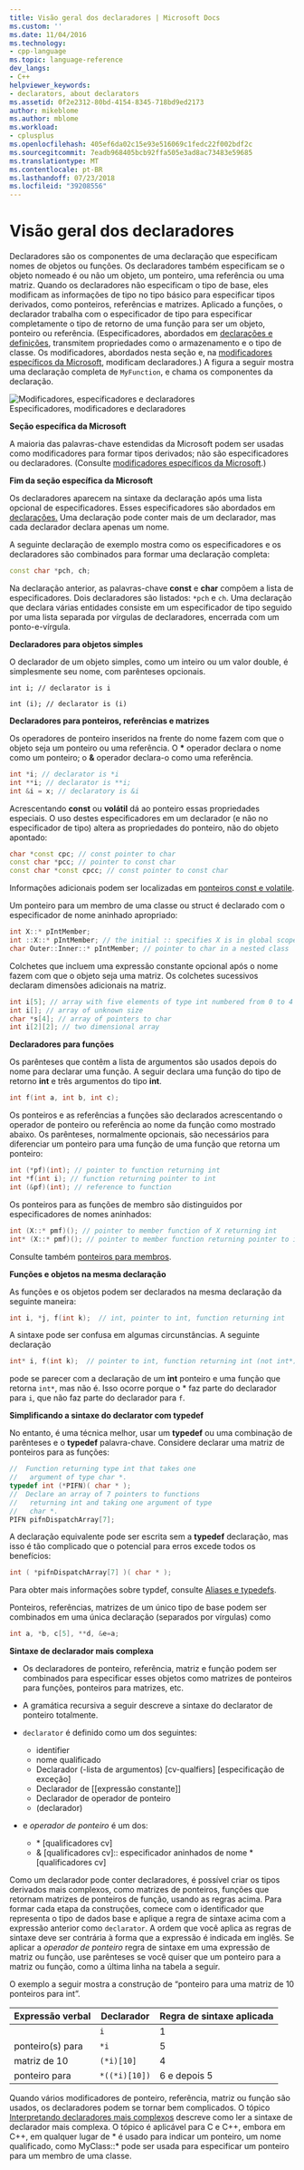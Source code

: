 ```yaml
---
title: Visão geral dos declaradores | Microsoft Docs
ms.custom: ''
ms.date: 11/04/2016
ms.technology:
- cpp-language
ms.topic: language-reference
dev_langs:
- C++
helpviewer_keywords:
- declarators, about declarators
ms.assetid: 0f2e2312-80bd-4154-8345-718bd9ed2173
author: mikeblome
ms.author: mblome
ms.workload:
- cplusplus
ms.openlocfilehash: 405ef6da02c15e93e516069c1fedc22f002bdf2c
ms.sourcegitcommit: 7eadb968405bcb92ffa505e3ad8ac73483e59685
ms.translationtype: MT
ms.contentlocale: pt-BR
ms.lasthandoff: 07/23/2018
ms.locfileid: "39208556"
---
```

# <a name="overview-of-declarators"></a>Visão geral dos declaradores
Declaradores são os componentes de uma declaração que especificam nomes de objetos ou funções. Os declaradores também especificam se o objeto nomeado é ou não um objeto, um ponteiro, uma referência ou uma matriz.  Quando os declaradores não especificam o tipo de base, eles modificam as informações de tipo no tipo básico para especificar tipos derivados, como ponteiros, referências e matrizes.  Aplicado a funções, o declarador trabalha com o especificador de tipo para especificar completamente o tipo de retorno de uma função para ser um objeto, ponteiro ou referência. (Especificadores, abordados em [declarações e definições](declarations-and-definitions-cpp.md), transmitem propriedades como o armazenamento e o tipo de classe. Os modificadores, abordados nesta seção e, na [modificadores específicos da Microsoft](../cpp/microsoft-specific-modifiers.md), modificam declaradores.) A figura a seguir mostra uma declaração completa de `MyFunction`, e chama os componentes da declaração.  
  
 ![Modificadores, especificadores e declaradores](../cpp/media/vc38qy1.gif "vc38QY1")  
Especificadores, modificadores e declaradores  
  
 **Seção específica da Microsoft**  
  
 A maioria das palavras-chave estendidas da Microsoft podem ser usadas como modificadores para formar tipos derivados; não são especificadores ou declaradores. (Consulte [modificadores específicos da Microsoft](../cpp/microsoft-specific-modifiers.md).)  
  
 **Fim da seção específica da Microsoft**  
  
 Os declaradores aparecem na sintaxe da declaração após uma lista opcional de especificadores. Esses especificadores são abordados em [declarações.](declarations-and-definitions-cpp.md) Uma declaração pode conter mais de um declarador, mas cada declarador declara apenas um nome.  
  
 A seguinte declaração de exemplo mostra como os especificadores e os declaradores são combinados para formar uma declaração completa:  
  
```cpp 
const char *pch, ch;  
```  
  
 Na declaração anterior, as palavras-chave **const** e **char** compõem a lista de especificadores. Dois declaradores são listados: `*pch` e `ch`.  Uma declaração que declara várias entidades consiste em um especificador de tipo seguido por uma lista separada por vírgulas de declaradores, encerrada com um ponto-e-vírgula.  
  
 **Declaradores para objetos simples**  
  
 O declarador de um objeto simples, como um inteiro ou um valor double, é simplesmente seu nome, com parênteses opcionais.  
  
 `int i; // declarator is i`  
  
 `int (i); // declarator is (i)`  
  
 **Declaradores para ponteiros, referências e matrizes**  
  
 Os operadores de ponteiro inseridos na frente do nome fazem com que o objeto seja um ponteiro ou uma referência.  O **\*** operador declara o nome como um ponteiro; o **&** operador declara-o como uma referência.  
  
```cpp 
int *i; // declarator is *i  
int **i; // declarator is **i;  
int &i = x; // declaratory is &i  
```  
  
 Acrescentando **const** ou **volátil** dá ao ponteiro essas propriedades especiais.  O uso destes especificadores em um declarador (e não no especificador de tipo) altera as propriedades do ponteiro, não do objeto apontado:  
  
```cpp 
char *const cpc; // const pointer to char   
const char *pcc; // pointer to const char   
const char *const cpcc; // const pointer to const char  
```  
  
 Informações adicionais podem ser localizadas em [ponteiros const e volatile](../cpp/const-and-volatile-pointers.md).  
  
 Um ponteiro para um membro de uma classe ou struct é declarado com o especificador de nome aninhado apropriado:  
  
```cpp 
int X::* pIntMember;   
int ::X::* pIntMember; // the initial :: specifies X is in global scope  
char Outer::Inner::* pIntMember; // pointer to char in a nested class  
```  
  
 Colchetes que incluem uma expressão constante opcional após o nome fazem com que o objeto seja uma matriz.  Os colchetes sucessivos declaram dimensões adicionais na matriz.  
  
```cpp 
int i[5]; // array with five elements of type int numbered from 0 to 4  
int i[]; // array of unknown size  
char *s[4]; // array of pointers to char  
int i[2][2]; // two dimensional array  
```  
  
 **Declaradores para funções**  
  
 Os parênteses que contêm a lista de argumentos são usados depois do nome para declarar uma função.  A seguir declara uma função do tipo de retorno **int** e três argumentos do tipo **int**.  
  
```cpp 
int f(int a, int b, int c);  
```  
  
 Os ponteiros e as referências a funções são declarados acrescentando o operador de ponteiro ou referência ao nome da função como mostrado abaixo.  Os parênteses, normalmente opcionais, são necessários para diferenciar um ponteiro para uma função de uma função que retorna um ponteiro:  
  
```cpp 
int (*pf)(int); // pointer to function returning int  
int *f(int i); // function returning pointer to int  
int (&pf)(int); // reference to function   
```  
  
 Os ponteiros para as funções de membro são distinguidos por especificadores de nomes aninhados:  
  
```cpp 
int (X::* pmf)(); // pointer to member function of X returning int  
int* (X::* pmf)(); // pointer to member function returning pointer to int  
```  
  
 Consulte também [ponteiros para membros](../cpp/pointers-to-members.md).  
  
 **Funções e objetos na mesma declaração**  
  
 As funções e os objetos podem ser declarados na mesma declaração da seguinte maneira:  
  
```cpp 
int i, *j, f(int k);  // int, pointer to int, function returning int  
```  
  
 A sintaxe pode ser confusa em algumas circunstâncias.  A seguinte declaração  
  
```cpp 
int* i, f(int k);  // pointer to int, function returning int (not int*)  
```  
  
 pode se parecer com a declaração de um **int** ponteiro e uma função que retorna `int*`, mas não é.  Isso ocorre porque o \* faz parte do declarador para `i`, que não faz parte do declarador para `f`.  
  
 **Simplificando a sintaxe do declarator com typedef**  
  
 No entanto, é uma técnica melhor, usar um **typedef** ou uma combinação de parênteses e o **typedef** palavra-chave. Considere declarar uma matriz de ponteiros para as funções:  
  
```cpp 
//  Function returning type int that takes one   
//   argument of type char *.  
typedef int (*PIFN)( char * );  
//  Declare an array of 7 pointers to functions   
//   returning int and taking one argument of type   
//   char *.  
PIFN pifnDispatchArray[7];  
```  
  
 A declaração equivalente pode ser escrita sem a **typedef** declaração, mas isso é tão complicado que o potencial para erros excede todos os benefícios:  
  
```cpp 
int ( *pifnDispatchArray[7] )( char * );  
```  
  
 Para obter mais informações sobre typdef, consulte [Aliases e typedefs](aliases-and-typedefs-cpp.md).  
  
 Ponteiros, referências, matrizes de um único tipo de base podem ser combinados em uma única declaração (separados por vírgulas) como  
  
```cpp 
int a, *b, c[5], **d, &e=a;  
```  
  
 **Sintaxe de declarador mais complexa**  
  
- Os declaradores de ponteiro, referência, matriz e função podem ser combinados para especificar esses objetos como matrizes de ponteiros para funções, ponteiros para matrizes, etc.  
  
- A gramática recursiva a seguir descreve a sintaxe do declarator de ponteiro totalmente.  
  
- `declarator` é definido como um dos seguintes:  

  - identifier   
  - nome qualificado   
  - Declarador (-lista de argumentos) [cv-qualfiers] [especificação de exceção]  
  - Declarador de [[expressão constante]]
  - Declarador de operador de ponteiro   
  - (declarador)  

  
- e *operador de ponteiro* é um dos:  
  
  - \* [qualificadores cv]  
  - & [qualificadores cv]:: especificador aninhados de nome \* [qualificadores cv]  

  
 Como um declarador pode conter declaradores, é possível criar os tipos derivados mais complexos, como matrizes de ponteiros, funções que retornam matrizes de ponteiros de função, usando as regras acima.  Para formar cada etapa da construções, comece com o identificador que representa o tipo de dados base e aplique a regra de sintaxe acima com a expressão anterior como `declarator`.  A ordem que você aplica as regras de sintaxe deve ser contrária à forma que a expressão é indicada em inglês.  Se aplicar a *operador de ponteiro* regra de sintaxe em uma expressão de matriz ou função, use parênteses se você quiser que um ponteiro para a matriz ou função, como a última linha na tabela a seguir.  
  
 O exemplo a seguir mostra a construção de “ponteiro para uma matriz de 10 ponteiros para int”.  
  
|Expressão verbal|Declarador|Regra de sintaxe aplicada|  
|-----------------------|----------------|-------------------------|  
||`i`|1|  
|ponteiro(s) para|`*i`|5|  
|matriz de 10|`(*i)[10]`|4|  
|ponteiro para|`*((*i)[10])`|6 e depois 5|  
  
 Quando vários modificadores de ponteiro, referência, matriz ou função são usados, os declaradores podem se tornar bem complicados.  O tópico [Interpretando declaradores mais complexos](../c-language/interpreting-more-complex-declarators.md) descreve como ler a sintaxe de declarador mais complexa.  O tópico é aplicável para C e C++, embora em C++, em qualquer lugar de \* é usado para indicar um ponteiro, um nome qualificado, como MyClass::\* pode ser usada para especificar um ponteiro para um membro de uma classe.